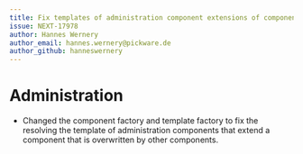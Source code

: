 ```yaml
---
title: Fix templates of administration component extensions of components that have overrides
issue: NEXT-17978
author: Hannes Wernery
author_email: hannes.wernery@pickware.de
author_github: hanneswernery
---
```

# Administration
* Changed the component factory and template factory to fix the resolving the template of administration components that extend a component that is overwritten by other components.
